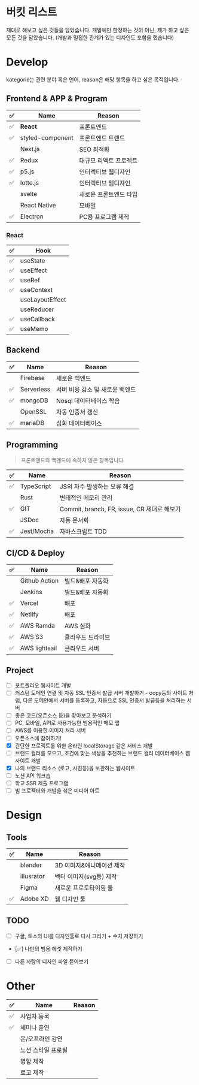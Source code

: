 # 버킷 리스트
재대로 해보고 싶은 것들을 담았습니다.
개발에만 한정하는 것이 아닌, 제가 하고 싶은 모든 것을 담았습니다. (개발과 밀접한 관계가 있는 디자인도 포함을 했습니다)

# Develop
kategorie는 관련 분야 혹은 언어, reason은 해당 항목을 하고 싶은 목적입니다.

## Frontend & APP & Program
|✅|Name|Reason|
|-|-|-|
|✅|**React**|프론트엔드|
|✅|styled-component|프론트엔드 트랜드|
||Next.js|SEO 최적화|
|✅|Redux|대규모 리액트 프로젝트|
|✅|p5.js|인터렉티브 웹디자인|
|✅|lotte.js|인터렉티브 웹디자인|
||svelte|새로운 프론트엔드 타입|
||React Native|모바일|
|✅|Electron|PC용 프로그램 제작|

### React
|✅|Hook|
|-|-|
|✅|useState|
|✅|useEffect|
|✅|useRef|
|✅|useContext|
||useLayoutEffect|
||useReducer|
|✅|useCallback|
|✅|useMemo|

## Backend
|✅|Name|Reason|
|-|-|-|
||Firebase|새로운 백엔드|
|✅|Serverless|서버 비용 감소 및 새로운 백엔드|
|✅|mongoDB|Nosql 데이터베이스 학습|
||OpenSSL|자동 인증서 갱신|
|✅|mariaDB|심화 데이터베이스|

## Programming
> 프론트엔드와 백엔드에 속하지 않은 항목입니다.

|✅|Name|Reason|
|-|-|-|
|✅|TypeScript|JS의 자주 발생하는 오류 해결|
||Rust|변태적인 메모리 관리|
|✅|GIT|Commit, branch, FR, issue, CR 제대로 해보기|
||JSDoc|자동 문서화|
|✅|Jest/Mocha|자바스크립트 TDD|

## CI/CD & Deploy
|✅|Name|Reason|
|-|-|-|
||Github Action|빌드&배포 자동화|
||Jenkins|빌드&배포 자동화|
|✅|Vercel|배포|
|✅|Netlify|배포|
|✅|AWS Ramda|AWS 심화|
|✅|AWS S3|클라우드 드라이브|
|✅|AWS lightsail|클라우드 서버|

## Project

- [ ] 포트폴리오 웹사이트 개발
- [ ] 커스텀 도메인 연결 및 자동 SSL 인증서 발급 서버 개발하기 - 
oopy등의 사이트 처럼, 다른 도메인에서 서버를 등록하고, 자동으로 SSL 인증서 발급등을 처리하는 서버
- [ ] 좋은 코드(오픈소스 등)을 찾아보고 분석하기
- [ ] PC, 모바일, API로 사용가능한 범용적인 메모 앱
- [ ] AWS를 이용한 이미지 처리 서버
- [ ] 오픈소스에 참여하기!
- [x] 간단한 프로젝트를 위한 온라인 localStorage 같은 서비스 개발
- [ ] 브랜드 컬러를 모으고, 조건에 맞는 색상을 추천하는 브랜드 컬러 데이터베이스 웹사이트 개발
- [x] 나의 브랜드 리소스 (로고, 사진등)을 보관하는 웹사이트 
- [ ] 노션 API 워크숍
- [ ] 학교 SSR 제출 프로그램
- [ ] 빔 프로젝터와 개발을 섞은 미디어 아트

# Design
## Tools
|✅|Name|Reason|
|-|-|-|
||blender|3D 이미지&애니메이션 제작|
||illusrator|벡터 이미지(svg등) 제작|
||Figma|새로운 프로토타이핑 툴|
|✅|Adobe XD|웹 디자인 툴|

## TODO
- [ ] 구글, 토스의 UI를 디자인툴로 다시 그리기 + 수치 저장하기
- [✅] 나만의 범용 에셋 제작하기
- [ ] 다른 사람의 디자인 파일 뜯어보기

# Other
|✅|Name|Reason|
|-|-|-|
|✅|사업자 등록||
|✅|세미나 출연||
||온/오프라인 강연||
||노션 스타일 프로필||
||명함 제작|
||로고 제작|
